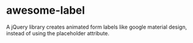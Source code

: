 # awesome-label
A jQuery library creates animated form labels like google material design, instead of using the placeholder attribute.
